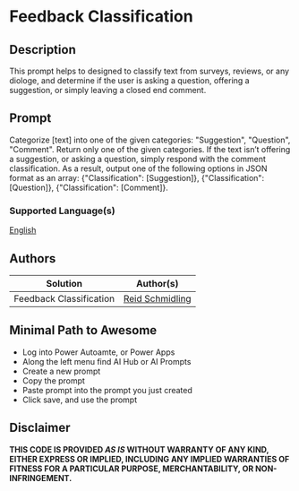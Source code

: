 # Feedback Classification

## Description

This prompt helps to designed to classify text from surveys, reviews, or any diologe, and determine if the user is asking a question, offering a suggestion, or simply leaving a closed end comment.

## Prompt

Categorize [text] into one of the given categories: "Suggestion", "Question", "Comment". Return only one of the given categories. If the text isn’t offering a suggestion, or asking a question, simply respond with the comment classification. As a result, output one of the following options in JSON format as an array: {"Classification": [Suggestion]}, {"Classification": [Question]}, {"Classification": [Comment]}.

### Supported Language(s)

[English](./en-us/prompt.md)

## Authors

Solution|Author(s)
--------|---------
Feedback Classification | [Reid Schmidling](https://github.com/schmid1208)

## Minimal Path to Awesome

* Log into Power Autoamte, or Power Apps
* Along the left menu find AI Hub or AI Prompts
* Create a new prompt
* Copy the prompt
* Paste prompt into the prompt you just created
* Click save, and use the prompt

## Disclaimer

**THIS CODE IS PROVIDED *AS IS* WITHOUT WARRANTY OF ANY KIND, EITHER EXPRESS OR IMPLIED, INCLUDING ANY IMPLIED WARRANTIES OF FITNESS FOR A PARTICULAR PURPOSE, MERCHANTABILITY, OR NON-INFRINGEMENT.**
